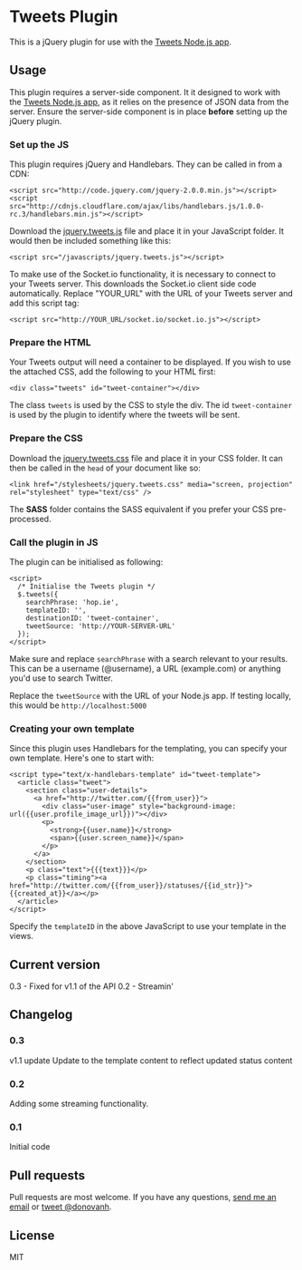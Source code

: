 # Tweets Plugin

This is a jQuery plugin for use with the [Tweets Node.js app](http://github.com/donovanh/tweets).

## Usage

This plugin requires a server-side component. It it designed to work with the [Tweets Node.js app](http://github.com/donovanh/tweets), as it relies on the presence of JSON data from the server. Ensure the server-side component is in place **before** setting up the jQuery plugin.

### Set up the JS

This plugin requires jQuery and Handlebars. They can be called in from a CDN:

    <script src="http://code.jquery.com/jquery-2.0.0.min.js"></script>
    <script src="http://cdnjs.cloudflare.com/ajax/libs/handlebars.js/1.0.0-rc.3/handlebars.min.js"></script>

Download the [jquery.tweets.js](https://raw.github.com/donovanh/tweets-plugin/master/jquery.tweets.js) file and place it in your JavaScript folder. It would then be included something like this:

    <script src="/javascripts/jquery.tweets.js"></script>

To make use of the Socket.io functionality, it is necessary to connect to your Tweets server. This downloads the Socket.io client side code automatically. Replace "YOUR_URL" with the URL of your Tweets server and add this script tag:

    <script src="http://YOUR_URL/socket.io/socket.io.js"></script>

### Prepare the HTML

Your Tweets output will need a container to be displayed. If you wish to use the attached CSS, add the following to your HTML first:

    <div class="tweets" id="tweet-container"></div>

The class <code>tweets</code> is used by the CSS to style the div. The id <code>tweet-container</code> is used by the plugin to identify where the tweets will be sent.

### Prepare the CSS

Download the [jquery.tweets.css](https://raw.github.com/donovanh/tweets-plugin/master/jquery.tweets.css) file and place it in your CSS folder. It can then be called in the <code>head</code> of your document like so:

    <link href="/stylesheets/jquery.tweets.css" media="screen, projection" rel="stylesheet" type="text/css" />

The **SASS** folder contains the SASS equivalent if you prefer your CSS pre-processed.

### Call the plugin in JS

The plugin can be initialised as following:

    <script>
      /* Initialise the Tweets plugin */
      $.tweets({
        searchPhrase: 'hop.ie',
        templateID: '',
        destinationID: 'tweet-container',
        tweetSource: 'http://YOUR-SERVER-URL'
      });
    </script>

Make sure and replace <code>searchPhrase</code> with a search relevant to your results. This can be a username (@username), a URL (example.com) or anything you'd use to search Twitter.

Replace the <code>tweetSource</code> with the URL of your Node.js app. If testing locally, this would be <code>http://localhost:5000</code>

### Creating your own template

Since this plugin uses Handlebars for the templating, you can specify your own template. Here's one to start with:

    <script type="text/x-handlebars-template" id="tweet-template">
      <article class="tweet">
        <section class="user-details">
          <a href="http://twitter.com/{{from_user}}">
            <div class="user-image" style="background-image: url({{user.profile_image_url}})"></div>
            <p>
              <strong>{{user.name}}</strong>
              <span>{{user.screen_name}}</span>
            </p>
          </a>
        </section>
        <p class="text">{{{text}}}</p>
        <p class="timing"><a href="http://twitter.com/{{from_user}}/statuses/{{id_str}}">{{created_at}}</a></p>
      </article>
    </script>

Specify the <code>templateID</code> in the above JavaScript to use your template in the views.

## Current version

0.3 - Fixed for v1.1 of the API
0.2 - Streamin'

## Changelog

### 0.3
v1.1 update
Update to the template content to reflect updated status content

### 0.2
Adding some streaming functionality.

### 0.1
Initial code

## Pull requests

Pull requests are most welcome. If you have any questions, [send me an email](mailto:d@hop.ie) or [tweet @donovanh](http://twitter.com/donovanh).

## License

MIT
